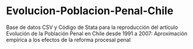 # Evolucion-Poblacion-Penal-Chile
Base de datos CSV y Código de Stata para la reproducción del artículo Evolución de la Población Penal en Chile desde 1991 a 2007: Aproximación empírica a los efectos de la reforma procesal penal

